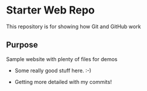 # Starter Web Repo

This repository is for showing how Git and GitHub work

## Purpose

Sample website with plenty of files for demos

* Some really good stuff here. :-) 

* Getting more detailed with my commits!

